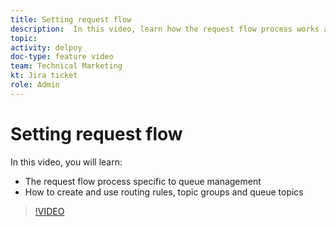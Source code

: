 ```yaml
---
title: Setting request flow
description:  In this video, learn how the request flow process works and how to create routing rules, topic groups, and queue topics.
topic:
activity: delpoy
doc-type: feature video
team: Technical Marketing
kt: Jira ticket
role: Admin
---
```

# Setting request flow

In this video, you will learn:

* The request flow process specific to queue management
* How to create and use routing rules, topic groups and queue topics

>[!VIDEO](https://video.tv.adobe.com/v/335222/?quality=12)
